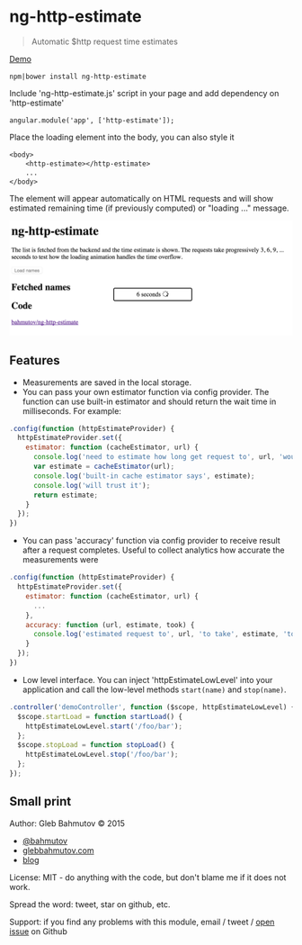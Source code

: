 # ng-http-estimate

> Automatic $http request time estimates

[Demo](http://glebbahmutov.com/ng-http-estimate/)

    npm|bower install ng-http-estimate

Include 'ng-http-estimate.js' script in your page and add dependency on 'http-estimate'

    angular.module('app', ['http-estimate']);

Place the loading element into the body, you can also style it

    <body>
        <http-estimate></http-estimate>
        ...
    </body>

The element will appear automatically on HTML requests and will show estimated remaining
time (if previously computed) or "loading ..." message.

![screenshot](screenshot.png)

## Features

* Measurements are saved in the local storage.
* You can pass your own estimator function via config provider. The function can
use built-in estimator and should return the wait time in milliseconds. For example:

```js
.config(function (httpEstimateProvider) {
  httpEstimateProvider.set({
    estimator: function (cacheEstimator, url) {
      console.log('need to estimate how long get request to', url, 'would take');
      var estimate = cacheEstimator(url);
      console.log('built-in cache estimator says', estimate);
      console.log('will trust it');
      return estimate;
    }
  });
})
```

* You can pass 'accuracy' function via config provider to receive result after a request
completes. Useful to collect analytics how accurate the measurements were

```js
.config(function (httpEstimateProvider) {
  httpEstimateProvider.set({
    estimator: function (cacheEstimator, url) {
      ...
    },
    accuracy: function (url, estimate, took) {
      console.log('estimated request to', url, 'to take', estimate, 'took', took, 'ms');
    }
  });
})
```

* Low level interface. You can inject 'httpEstimateLowLevel' into your application and call
the low-level methods `start(name)` and `stop(name)`.

```js
.controller('demoController', function ($scope, httpEstimateLowLevel) {
  $scope.startLoad = function startLoad() {
    httpEstimateLowLevel.start('/foo/bar');
  };
  $scope.stopLoad = function stopLoad() {
    httpEstimateLowLevel.stop('/foo/bar');
  };
});
```

## Small print

Author: Gleb Bahmutov &copy; 2015

* [@bahmutov](https://twitter.com/bahmutov)
* [glebbahmutov.com](http://glebbahmutov.com)
* [blog](http://glebbahmutov.com/blog)

License: MIT - do anything with the code, but don't blame me if it does not work.

Spread the word: tweet, star on github, etc.

Support: if you find any problems with this module, email / tweet /
[open issue](https://github.com/bahmutov/ng-http-esimate/issues) on Github
